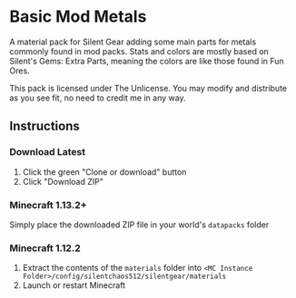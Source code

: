 # Basic Mod Metals

A material pack for Silent Gear adding some main parts for metals commonly found in mod packs. Stats and colors are mostly based on Silent's Gems: Extra Parts, meaning the colors are like those found in Fun Ores.

This pack is licensed under The Unlicense. You may modify and distribute as you see fit, no need to credit me in any way.

## Instructions

### Download Latest

1. Click the green "Clone or download" button
2. Click "Download ZIP"

### Minecraft 1.13.2+

Simply place the downloaded ZIP file in your world's `datapacks` folder

### Minecraft 1.12.2

1. Extract the contents of the `materials` folder into `<MC Instance Folder>/config/silentchaos512/silentgear/materials`
2. Launch or restart Minecraft
